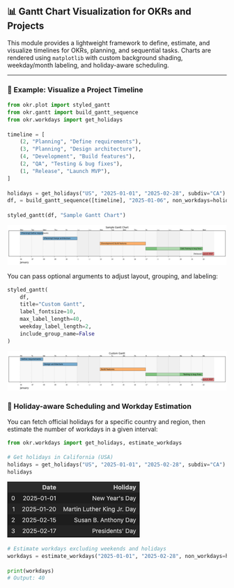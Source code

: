 ## 📊 Gantt Chart Visualization for OKRs and Projects

This module provides a lightweight framework to define, estimate, and visualize timelines for OKRs, planning, and sequential tasks. Charts are rendered using `matplotlib` with custom background shading, weekday/month labeling, and holiday-aware scheduling.

---

### 🧪 Example: Visualize a Project Timeline

```python
from okr.plot import styled_gantt
from okr.gantt import build_gantt_sequence
from okr.workdays import get_holidays

timeline = [
    (2, "Planning", "Define requirements"),
    (3, "Planning", "Design architecture"),
    (4, "Development", "Build features"),
    (2, "QA", "Testing & bug fixes"),
    (1, "Release", "Launch MVP"),
]

holidays = get_holidays("US", "2025-01-01", "2025-02-28", subdiv="CA")
df, = build_gantt_sequence([timeline], "2025-01-06", non_workdays=holidays.Date.to_list())

styled_gantt(df, "Sample Gantt Chart")
```
![Sample Gantt](docs/gantt_1.png)

You can pass optional arguments to adjust layout, grouping, and labeling:

```python
styled_gantt(
    df,
    title="Custom Gantt",
    label_fontsize=10,
    max_label_length=40,
    weekday_label_length=2,
    include_group_name=False
)
```
![Custom Gantt](docs/gantt_2.png)


### 📆 Holiday-aware Scheduling and Workday Estimation
You can fetch official holidays for a specific country and region, then estimate the number of workdays in a given interval:

```python
from okr.workdays import get_holidays, estimate_workdays

# Get holidays in California (USA)
holidays = get_holidays("US", "2025-01-01", "2025-02-28", subdiv="CA")
holidays
```
![Holidays](docs/holidays.png)


```python
# Estimate workdays excluding weekends and holidays
workdays = estimate_workdays("2025-01-01", "2025-02-28", non_workdays=holidays.Date.to_list())

print(workdays)
# Output: 40
```